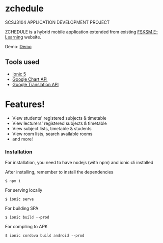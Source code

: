 # zchedule
SCSJ3104 APPLICATION DEVELOPMENT PROJECT

ZCHEDULE is a hybrid mobile application extended from existing [FSKSM E-Learning] website.

Demo: [Demo]
## Tools used 
- [Ionic 5]
- [Google Chart API]
- [Google Translation API]

# Features!

  - View students' registered subjects & timetable
  - View lecturers' registered subjects & timetable
  - View subject lists, timetable & students
  - View room lists, search available rooms
  - and more!

 ### Installation
 For installation, you need to have nodejs (with npm) and ionic cli installed
 
 After installing, remember to install the dependencies
 
 `$ npm i`
 
 For serving locally
 
 `$ ionic serve`
 
 For building SPA
 
 `$ ionic build --prod`
 
 For compiling to APK
 
 `$ ionic cordova build android --prod`
  
  [FSKSM E-Learning]: <http://web1.fsksm.utm.my/~webapps/cgi-bin/webman/applications/fsksmELearning/index.cgi>
  [Ionic 5]: <https://ionicframework.com/docs>
  [Google Chart API]: <https://developers.google.com/chart>
  [Google Translation API]: <https://cloud.google.com/translate/docs>
  [Demo]: <http://gmm-student.fc.utm.my/~tcl2/>

